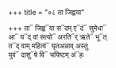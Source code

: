 +++
title = "०८ ता जिह्वया"

+++
ता᳓ जिह्व᳓या स᳓दम् ए᳓दं᳓ सुमेधा᳓  
आ᳓ य᳓द् वां सत्यो᳓ अरति᳓र् ऋते᳓ भू᳓त्  
त᳓द् वाम् महित्वं᳓ घृतअन्नाव् अस्तु  
युवं᳓ दाशु᳓षे वि᳓ चयिष्टम् अं᳓हः